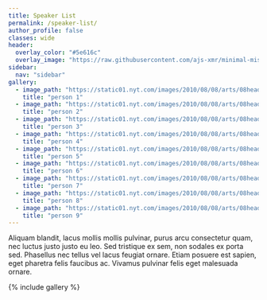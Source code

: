 ```yaml
---
title: Speaker List
permalink: /speaker-list/
author_profile: false
classes: wide
header:
  overlay_color: "#5e616c"
  overlay_image: "https://raw.githubusercontent.com/ajs-xmr/minimal-mistakes/master/assets/images/berlin-banner.jpg"
sidebar:
  nav: "sidebar"
gallery:
  - image_path: "https://static01.nyt.com/images/2010/08/08/arts/08headroom1/HEADROOM-1-jumbo.jpg"
    title: "person 1"
  - image_path: "https://static01.nyt.com/images/2010/08/08/arts/08headroom1/HEADROOM-1-jumbo.jpg"
    title: "person 2"
  - image_path: "https://static01.nyt.com/images/2010/08/08/arts/08headroom1/HEADROOM-1-jumbo.jpg"
    title: "person 3"
  - image_path: "https://static01.nyt.com/images/2010/08/08/arts/08headroom1/HEADROOM-1-jumbo.jpg"
    title: "person 4"
  - image_path: "https://static01.nyt.com/images/2010/08/08/arts/08headroom1/HEADROOM-1-jumbo.jpg"
    title: "person 5"
  - image_path: "https://static01.nyt.com/images/2010/08/08/arts/08headroom1/HEADROOM-1-jumbo.jpg"
    title: "person 6"
  - image_path: "https://static01.nyt.com/images/2010/08/08/arts/08headroom1/HEADROOM-1-jumbo.jpg"
    title: "person 7"
  - image_path: "https://static01.nyt.com/images/2010/08/08/arts/08headroom1/HEADROOM-1-jumbo.jpg"
    title: "person 8"
  - image_path: "https://static01.nyt.com/images/2010/08/08/arts/08headroom1/HEADROOM-1-jumbo.jpg"
    title: "person 9"
---
```


Aliquam blandit, lacus mollis mollis pulvinar, purus arcu consectetur quam, nec luctus justo justo eu leo. Sed tristique ex sem, non sodales ex porta sed. Phasellus nec tellus vel lacus feugiat ornare. Etiam posuere est sapien, eget pharetra felis faucibus ac. Vivamus pulvinar felis eget malesuada ornare.

{% include gallery %}
